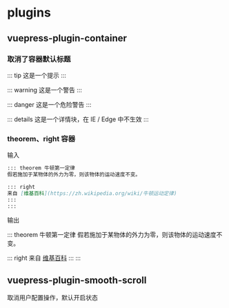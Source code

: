 # plugins

## vuepress-plugin-container

### 取消了容器默认标题 <Badge text="优化"/>

::: tip
这是一个提示
:::

::: warning
这是一个警告
:::

::: danger
这是一个危险警告
:::

::: details
这是一个详情块，在 IE / Edge 中不生效
:::

### theorem、right 容器 <Badge text="新增"/>

输入

```md
::: theorem 牛顿第一定律
假若施加于某物体的外力为零，则该物体的运动速度不变。

::: right
来自 [维基百科](https://zh.wikipedia.org/wiki/牛顿运动定律)
:::
:::
```

输出

::: theorem 牛顿第一定律
假若施加于某物体的外力为零，则该物体的运动速度不变。

::: right
来自 [维基百科](https://zh.wikipedia.org/wiki/牛顿运动定律)
:::
:::

## vuepress-plugin-smooth-scroll <Badge text="优化"/>

取消用户配置操作，默认开启状态

